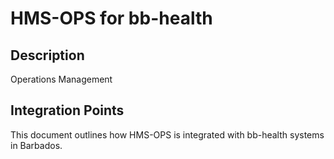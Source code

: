 # HMS-OPS for bb-health

## Description

Operations Management

## Integration Points

This document outlines how HMS-OPS is integrated with bb-health systems in Barbados.
